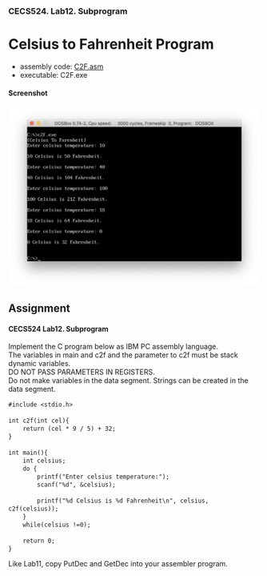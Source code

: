 ### CECS524. Lab12. Subprogram
# Celsius to Fahrenheit Program
- assembly code: [C2F.asm](../C2F.asm)
- executable: C2F.exe

#### Screenshot  
![C2F_screenshot](images/c2f_screenshot.png)

## Assignment

#### CECS524 Lab12. Subprogram
Implement the C program below as IBM PC assembly language.  
The variables in main and c2f and the parameter to c2f must be stack dynamic variables.  
DO NOT PASS PARAMETERS IN REGISTERS.  
Do not make variables in the data segment.   Strings can be created in the data segment.
```
#include <stdio.h>

int c2f(int cel){
	return (cel * 9 / 5) + 32;
}

int main(){
	int celsius;
	do {
		printf("Enter celsius temperature:");
		scanf("%d", &celsius);

		printf("%d Celsius is %d Fahrenheit\n", celsius, c2f(celsius));
	}
	while(celsius !=0);

	return 0;
}
```
Like Lab11, copy PutDec and GetDec into your assembler program.

